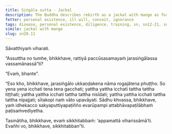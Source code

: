 ```yaml
---
title: Siṅgāla sutta - Jackal
description: The Buddha describes rebirth as a jackal with mange as fortunate for a certain person who claims to be the Buddha's follower. The Buddha then encourages the bhikkhus to train themselves diligently.
fetter: personal existence, ill will, conceit, ignorance
tags: disease, personal existence, diligence, training, sn, sn12-21, sn20
simile: jackal with mange
slug: sn20.11
---
```


Sāvatthiyaṁ viharati.

“Assuttha no tumhe, bhikkhave, rattiyā paccūsasamayaṁ jarasiṅgālassa vassamānassā”ti?

“Evaṁ, bhante”.

“Eso kho, bhikkhave, jarasiṅgālo ukkaṇḍakena nāma rogajātena phuṭṭho. So yena yena icchati tena tena gacchati; yattha yattha icchati tattha tattha tiṭṭhati; yattha yattha icchati tattha tattha nisīdati; yattha yattha icchati tattha tattha nipajjati; sītakopi naṁ vāto upavāyati. Sādhu khvassa, bhikkhave, yaṁ idhekacco sakyaputtiyapaṭiñño evarūpampi attabhāvapaṭilābhaṁ paṭisaṁvediyetha.

Tasmātiha, bhikkhave, evaṁ sikkhitabbaṁ: ‘appamattā viharissāmā’ti. Evañhi vo, bhikkhave, sikkhitabban”ti.

